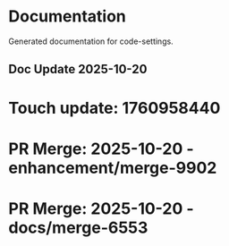 # Documentation

Generated documentation for code-settings.

## Doc Update 2025-10-20

# Touch update: 1760958440

# PR Merge: 2025-10-20 - enhancement/merge-9902

# PR Merge: 2025-10-20 - docs/merge-6553
